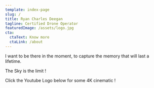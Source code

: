 ```yaml
---
template: index-page
slug: /
title: Ryan Charles Deegan
tagline: Certified Drone Operator
featuredImage: /assets/logo.jpg
cta:
  ctaText: Know more
  ctaLink: /about
---
```

I want to be there in the moment, to capture the memory that will last a lifetime.

T﻿he Sky is the limit !

C﻿lick the Youtube Logo below for some 4K cinematic !